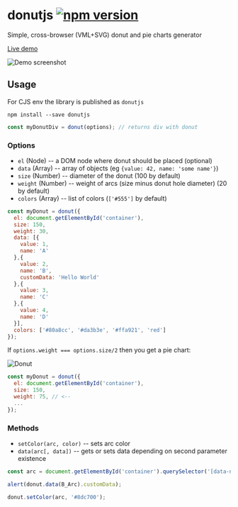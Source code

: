 donutjs [![npm version](https://badge.fury.io/js/donutjs.svg)](https://badge.fury.io/js/donutjs)
========

Simple, cross-browser (VML+SVG) donut and pie charts generator

[Live demo](http://jsbin.com/dutexejisa/)

![Demo screenshot](http://i.imgur.com/aTPdXPh.png)

## Usage
For CJS env the library is published as `donutjs`
```
npm install --save donutjs
```

```js
const myDonutDiv = donut(options); // returns div with donut
```

### Options
- ``el`` (Node) -- a DOM node where donut should be placed (optional)
- ``data`` (Array) -- array of objects (eg ``{value: 42, name: 'some name'}``)
- ``size`` (Number) -- diameter of the donut (100 by default)
- ``weight`` (Number) -- weight of arcs (size minus donut hole diameter) (20 by default)
- ``colors`` (Array) -- list of colors (``['#555']`` by default)

```js
const myDonut = donut({
  el: document.getElementById('container'),
  size: 150,
  weight: 30,
  data: [{
    value: 1,
    name: 'A'
  },{
    value: 2,
    name: 'B',
    customData: 'Hello World'
  },{
    value: 3,
    name: 'C'
  },{
    value: 4,
    name: 'D'
  }],
  colors: ['#80a8cc', '#da3b3e', '#ffa921', 'red']
});
```

If ``options.weight === options.size/2`` then you get a pie chart:

![Donut](http://i.imgur.com/SzBRLVS.png)

```js
const myDonut = donut({
  el: document.getElementById('container'),
  size: 150,
  weight: 75, // <--
  ...
});
```

### Methods
- ``setColor(arc, color)`` -- sets arc color
- ``data(arc[, data])`` -- gets or sets data depending on second parameter existence

```js
const arc = document.getElementById('container').querySelector('[data-name="B"]');

alert(donut.data(B_Arc).customData);

donut.setColor(arc, '#8dc700');
```
